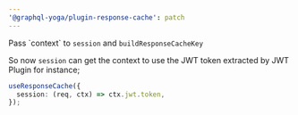 ```yaml
---
'@graphql-yoga/plugin-response-cache': patch
---
```


Pass \`context\` to `session` and `buildResponseCacheKey`

So now `session` can get the context to use the JWT token extracted by JWT Plugin for instance;

```ts
useResponseCache({
  session: (req, ctx) => ctx.jwt.token,
});
```
